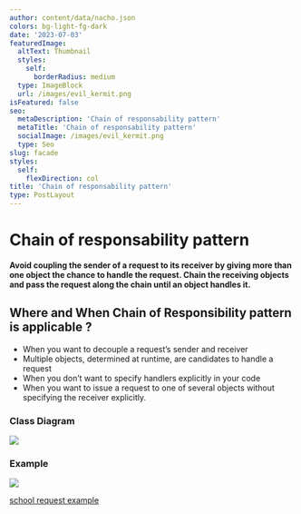 ```yaml
---
author: content/data/nacho.json
colors: bg-light-fg-dark
date: '2023-07-03'
featuredImage:
  altText: Thumbnail
  styles:
    self:
      borderRadius: medium
  type: ImageBlock
  url: /images/evil_kermit.png
isFeatured: false
seo:
  metaDescription: 'Chain of responsability pattern'
  metaTitle: 'Chain of responsability pattern'
  socialImage: /images/evil_kermit.png
  type: Seo
slug: facade
styles:
  self:
    flexDirection: col
title: 'Chain of responsability pattern'
type: PostLayout
---
```


# Chain of responsability pattern

 __Avoid coupling the sender of a request to its receiver by giving more than one object the chance to handle the request. Chain the receiving objects and pass the request along the chain until an object handles it.__

## Where and When Chain of Responsibility pattern is applicable ?

-   When you want to decouple a request’s sender and receiver
-   Multiple objects, determined at runtime, are candidates to handle a request
-   When you don’t want to specify handlers explicitly in your code
-   When you want to issue a request to one of several objects without specifying the receiver explicitly.

### Class Diagram

![](/images/chain-structure.gif)

### Example

![](/images/chain-example.png)


[school request example](https://stackblitz.com/edit/typescript-fktrnv?file=index.ts)